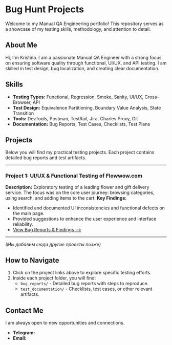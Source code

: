 # Bug Hunt Projects

Welcome to my Manual QA Engineering portfolio! This repository serves as a showcase of my testing skills, methodology, and attention to detail.

## About Me

Hi, I'm Kristina. I am a passionate Manual QA Engineer with a strong focus on ensuring software quality through functional, UI/UX, and API testing. I am skilled in test design, bug localization, and creating clear documentation.

## Skills

*   **Testing Types:** Functional, Regression, Smoke, Sanity, UI/UX, Cross-Browser, API
*   **Test Design:** Equivalence Partitioning, Boundary Value Analysis, State Transition
*   **Tools:** DevTools, Postman, TestRail, Jira, Charles Proxy, Git
*   **Documentation:** Bug Reports, Test Cases, Checklists, Test Plans

## Projects

Below you will find my practical testing projects. Each project contains detailed bug reports and test artifacts.

---

### Project 1: UI/UX & Functional Testing of Flowwow.com
**Description:** Exploratory testing of a leading flower and gift delivery service. The focus was on the core user journey: browsing categories, using search, and adding items to the cart.
**Key Findings:**
*   Identified and documented UI inconsistencies and functional defects on the main page.
*   Provided suggestions to enhance the user experience and interface reliability.
*   [View Bug Reports & Findings -->](./Project_Flowwow/)

---
*(Мы добавим сюда другие проекты позже)*

## How to Navigate

1.  Click on the project links above to explore specific testing efforts.
2.  Inside each project folder, you will find:
    *   `bug_reports/` - Detailed bug reports with steps to reproduce.
    *   `test_documentation/` - Checklists, test cases, or other relevant artifacts.

## Contact Me

I am always open to new opportunities and connections.
*   **Telegram:**
*   **Email:** 
